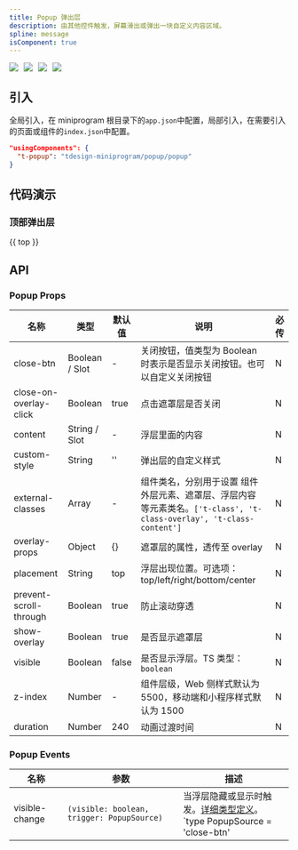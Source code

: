 ```yaml
---
title: Popup 弹出层
description: 由其他控件触发，屏幕滑出或弹出一块自定义内容区域。
spline: message
isComponent: true
---
```


<span class="coverages-badge" style="margin-right: 10px"><img src="https://img.shields.io/badge/coverages%3A%20lines-100%25-blue" /></span><span class="coverages-badge" style="margin-right: 10px"><img src="https://img.shields.io/badge/coverages%3A%20functions-100%25-blue" /></span><span class="coverages-badge" style="margin-right: 10px"><img src="https://img.shields.io/badge/coverages%3A%20statements-100%25-blue" /></span><span class="coverages-badge" style="margin-right: 10px"><img src="https://img.shields.io/badge/coverages%3A%20branches-100%25-blue" /></span>
## 引入

全局引入，在 miniprogram 根目录下的`app.json`中配置，局部引入，在需要引入的页面或组件的`index.json`中配置。

```json
"usingComponents": {
  "t-popup": "tdesign-miniprogram/popup/popup"
}
```

## 代码演示

### 顶部弹出层

{{ top }}

## API
### Popup Props

名称 | 类型 | 默认值 | 说明 | 必传
-- | -- | -- | -- | --
close-btn | Boolean / Slot | - | 关闭按钮，值类型为 Boolean 时表示是否显示关闭按钮。也可以自定义关闭按钮 | N
close-on-overlay-click | Boolean | true | 点击遮罩层是否关闭 | N
content | String / Slot | - | 浮层里面的内容 | N
custom-style | String | '' | 弹出层的自定义样式 | N
external-classes | Array | - | 组件类名，分别用于设置 组件外层元素、遮罩层、浮层内容 等元素类名。`['t-class', 't-class-overlay', 't-class-content']` | N
overlay-props | Object | {} | 遮罩层的属性，透传至 overlay | N
placement | String | top | 浮层出现位置。可选项：top/left/right/bottom/center | N
prevent-scroll-through | Boolean | true | 防止滚动穿透 | N
show-overlay | Boolean | true | 是否显示遮罩层 | N
visible | Boolean | false | 是否显示浮层。TS 类型：`boolean` | N
z-index | Number | - | 组件层级，Web 侧样式默认为 5500，移动端和小程序样式默认为 1500 | N
duration | Number | 240 | 动画过渡时间 | N

### Popup Events

名称 | 参数 | 描述
-- | -- | --
visible-change | `(visible: boolean, trigger: PopupSource) ` | 当浮层隐藏或显示时触发。[详细类型定义](https://github.com/Tencent/tdesign-miniprogram/tree/develop/src/popup/type.ts)。<br/>`type PopupSource = 'close-btn' | 'overlay'`<br/>
